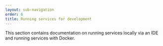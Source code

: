 ```yaml
---
layout: sub-navigation
order: 6
title: Running services for development
---
```


This section contains documentation on running services locally via an IDE and running services with Docker.
